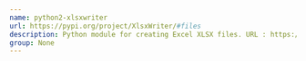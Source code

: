 ```yaml
---
name: python2-xlsxwriter
url: https://pypi.org/project/XlsxWriter/#files
description: Python module for creating Excel XLSX files. URL : https://pypi.org/project/XlsxWriter/#files Groups : None
group: None
---
```

